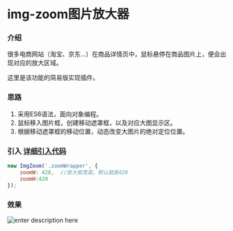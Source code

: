 # img-zoom图片放大器
### 介绍
很多电商网站（淘宝、京东...）在商品详情页中，鼠标悬停在商品图片上，便会出现对应的放大区域。

这里是该功能的简易版实现插件。

### 思路
1. 采用ES6语法，面向对象编程。
2. 鼠标移入图片框，创建移动遮罩框，以及对应大图显示区。
3. 根据移动遮罩框的移动位置，动态改变大图片的绝对定位位置。

### 引入 [详细引入代码][1]

``` javascript
new ImgZoom('.zoomWrapper', {
	zoomW: 420,  //放大框宽高，默认就是420
	zoomH:420
});
```


### 效果




![enter description here][2]


  [1]: https://github.com/xxxgitone/img-zoom/blob/master/example/main.js
  [2]: ./img/zoom1.gif "zoom1.gif"